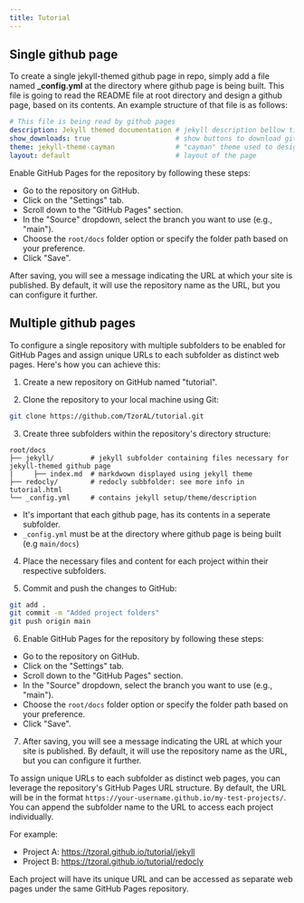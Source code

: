 ```yaml
---
title: Tutorial
---
```


Single github page
---

To create a single jekyll-themed github page in repo, simply add a file named **_config.yml** at the directory where github page is being built. This file is going to read the README file at root directory and design a github page, based on its contents. An example structure of that file is as follows:

```yml
# This file is being read by github pages
description: Jekyll themed documentation # jekyll description bellow title
show_downloads: true                     # show buttons to download github repo in github page
theme: jekyll-theme-cayman               # "cayman" theme used to design page
layout: default                          # layout of the page
```

Enable GitHub Pages for the repository by following these steps:
- Go to the repository on GitHub.
- Click on the "Settings" tab.
- Scroll down to the "GitHub Pages" section.
- In the "Source" dropdown, select the branch you want to use (e.g., "main").
- Choose the `root/docs` folder option or specify the folder path based on your preference.
- Click "Save".

After saving, you will see a message indicating the URL at which your site is published. By default, it will use the repository name as the URL, but you can configure it further.

Multiple github pages
---

To configure a single repository with multiple subfolders to be enabled for GitHub Pages and assign unique URLs to each subfolder as distinct web pages. Here's how you can achieve this:

1. Create a new repository on GitHub named "tutorial".

2. Clone the repository to your local machine using Git:
```bash
git clone https://github.com/TzorAL/tutorial.git
```

3. Create three subfolders within the repository's directory structure:
```
root/docs
├── jekyll/         # jekyll subfolder containing files necessary for jekyll-themed github page
|     ├── index.md  # markdwown displayed using jekyll theme
├── redocly/        # redocly subbfolder: see more info in tutorial.html
└── _config.yml     # contains jekyll setup/theme/description
```
- It's important that each github page, has its contents in a seperate subfolder. 
- `_config.yml` must be at the directory where github page is being built (e.g `main/docs`) 


4. Place the necessary files and content for each project within their respective subfolders.

5. Commit and push the changes to GitHub:
``` bash
git add .
git commit -m "Added project folders"
git push origin main
```

6. Enable GitHub Pages for the repository by following these steps:
- Go to the repository on GitHub.
- Click on the "Settings" tab.
- Scroll down to the "GitHub Pages" section.
- In the "Source" dropdown, select the branch you want to use (e.g., "main").
- Choose the `root/docs` folder option or specify the folder path based on your preference.
- Click "Save".

7. After saving, you will see a message indicating the URL at which your site is published. By default, it will use the repository name as the URL, but you can configure it further.

To assign unique URLs to each subfolder as distinct web pages, you can leverage the repository's GitHub Pages URL structure. By default, the URL will be in the format `https://your-username.github.io/my-test-projects/`. You can append the subfolder name to the URL to access each project individually.

For example:
- Project A: https://tzoral.github.io/tutorial/jekyll
- Project B: https://tzoral.github.io/tutorial/redocly

Each project will have its unique URL and can be accessed as separate web pages under the same GitHub Pages repository.
